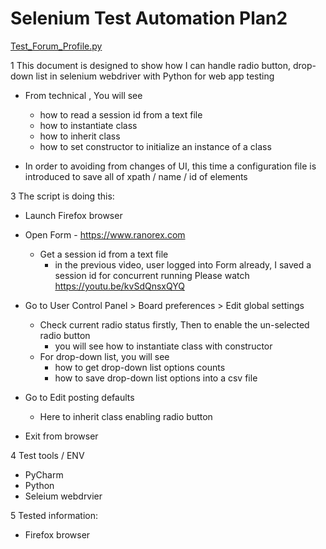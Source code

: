 # Selenium Test Automation Plan2

[Test_Forum_Profile.py](src/Test_Forum_Profile.py)

1 This document is designed to show how I can handle radio button, drop-down list in selenium webdriver with Python for web app testing
   - From technical , You will see
      - how to read a session id from a text file
      - how to instantiate class
      - how to inherit class
      - how to set constructor to initialize an instance of a class

   - In order to avoiding from changes of UI, this time a configuration file is introduced to save all of xpath / name / id of elements

3 The script is doing this:
   - Launch Firefox browser

   - Open Form  - https://www.ranorex.com
      - Get a session id from a text file
         - in the previous video, user logged into Form already, I saved a session id for concurrent running
           Please watch https://youtu.be/kvSdQnsxQYQ

   - Go to User Control Panel > Board preferences > Edit global settings
      - Check current radio status firstly, Then to enable the un-selected radio button
         - you will see how to instantiate class with constructor
      - For drop-down list, you will see
          - how to get drop-down list options counts
          - how to save drop-down list options into a csv file

   - Go to Edit posting defaults
     - Here to inherit class enabling radio button
   
   - Exit from browser

4 Test tools / ENV
   - PyCharm
   - Python
   - Seleium webdrvier
   
5 Tested information:
   - Firefox browser
   
   
   
